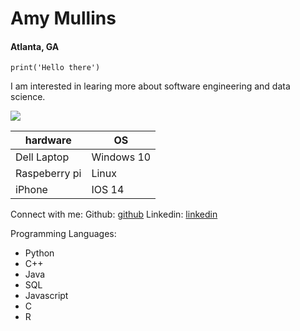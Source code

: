 # Amy Mullins
#### Atlanta, GA

`print('Hello there')`

I am interested in learing more about software engineering and data science.

![](https://media3.giphy.com/media/Y0b2MpUTfnrUa3jIM7/giphy.gif?cid=ecf05e476nn2v2vfpkpmi90z7gwf1abjvw88f7snmbbowws7&rid=giphy.gif)

| **hardware**  | **OS** |
|---------------|----------|
| Dell Laptop   | Windows 10 |
| Raspeberry pi | Linux |
| iPhone | IOS 14 |

Connect with me:
Github: [github](https://github.com/thatgirlprogrammer) 
Linkedin: [linkedin](https://www.linkedin.com/in/amy-mullins-0a5858111/) 

Programming Languages:
- Python 
- C++ 
- Java 
- SQL 
- Javascript 
- C 
- R 
